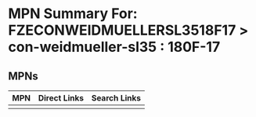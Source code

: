 



# MPN Summary For: FZECONWEIDMUELLERSL3518F17 > con-weidmueller-sl35 : 180F-17

## MPNs
  

|MPN|Direct Links|Search Links|
| :--- | :--- | :--- |
||||
